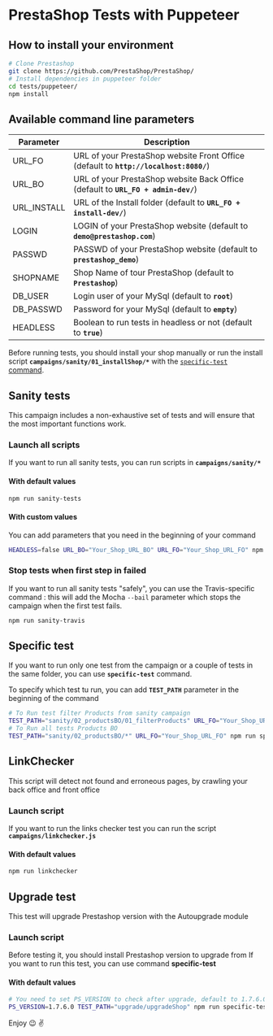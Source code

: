 # PrestaShop Tests with Puppeteer

## How to install your environment

```bash
# Clone Prestashop
git clone https://github.com/PrestaShop/PrestaShop/
# Install dependencies in puppeteer folder
cd tests/puppeteer/
npm install
```

## Available command line parameters
| Parameter           | Description      |
|---------------------|----------------- |
| URL_FO              | URL of your PrestaShop website Front Office (default to **`http://localhost:8080/`**) |
| URL_BO              | URL of your PrestaShop website Back Office (default to **`URL_FO + admin-dev/`**) |
| URL_INSTALL         | URL of the Install folder (default to **`URL_FO + install-dev/`**) |
| LOGIN               | LOGIN of your PrestaShop website (default to **`demo@prestashop.com`**) |
| PASSWD              | PASSWD of your PrestaShop website (default to **`prestashop_demo`**) |
| SHOPNAME            | Shop Name of tour PrestaShop (default to **`Prestashop`**) |
| DB_USER             | Login user of your MySql (default to **`root`**) |
| DB_PASSWD           | Password for your MySql (default to **`empty`**) |
| HEADLESS            | Boolean to run tests in headless or not (default to **`true`**) |

Before running tests, you should install your shop manually or run the install script **`campaigns/sanity/01_installShop/*`** with the [`specific-test` command](README.md#specific-test).

## Sanity tests 
This campaign includes a non-exhaustive set of tests and will ensure that the most important functions work.

### Launch all scripts
If you want to run all sanity tests, you can run scripts in **`campaigns/sanity/*`**

#### With default values

```bash
npm run sanity-tests
```

#### With custom values
You can add parameters that you need in the beginning of your command 
```bash
HEADLESS=false URL_BO="Your_Shop_URL_BO" URL_FO="Your_Shop_URL_FO" npm run sanity-tests
```

### Stop tests when first step in failed
If you want to run all sanity tests "safely", you can use the Travis-specific command : this will add the Mocha `--bail` parameter which stops the campaign when the first test fails.

```bash
npm run sanity-travis
```

## Specific test 
If you want to run only one test from the campaign or a couple of tests in the same folder, you can use **`specific-test`** command.

To specify which test tu run, you can add **`TEST_PATH`** parameter in the beginning of the command

```bash
# To Run test filter Products from sanity campaign
TEST_PATH="sanity/02_productsBO/01_filterProducts" URL_FO="Your_Shop_URL_FO" npm run specific-test
# To Run all tests Products BO
TEST_PATH="sanity/02_productsBO/*" URL_FO="Your_Shop_URL_FO" npm run specific-test
```


## LinkChecker
This script will detect not found and erroneous pages, by crawling your back office and front office


### Launch script
If you want to run the links checker test you can run the script **`campaigns/linkchecker.js`**

#### With default values

```bash
npm run linkchecker
```

## Upgrade test
This test will upgrade Prestashop version with the Autoupgrade module

### Launch script
Before testing it, you should install Prestashop version to upgrade from
If you want to run this test, you can use command **specific-test**

#### With default values

```bash
# You need to set PS_VERSION to check after upgrade, default to 1.7.6.0 
PS_VERSION=1.7.6.0 TEST_PATH="upgrade/upgradeShop" npm run specific-test
```

Enjoy :wink: :v:

